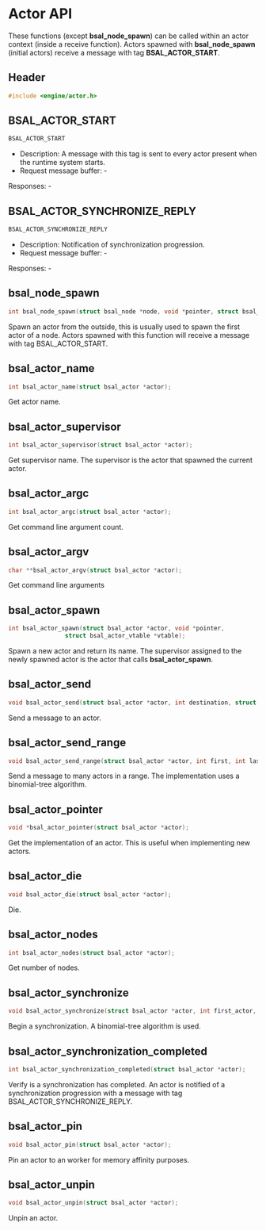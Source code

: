 # Actor API

These functions (except **bsal_node_spawn**) can be called within an actor context (inside a receive function).
Actors spawned with **bsal_node_spawn** (initial actors) receive a message with tag **BSAL_ACTOR_START**.

## Header

```C
#include <engine/actor.h>
```

## BSAL_ACTOR_START

```C
BSAL_ACTOR_START
```

- Description: A message with this tag is sent to every actor present when the runtime system starts.
- Request message buffer: -

Responses: -

## BSAL_ACTOR_SYNCHRONIZE_REPLY

```C
BSAL_ACTOR_SYNCHRONIZE_REPLY
```

- Description: Notification of synchronization progression.
- Request message buffer: -

Responses: -

## bsal_node_spawn

```C
int bsal_node_spawn(struct bsal_node *node, void *pointer, struct bsal_actor_vtable *vtable);
```

Spawn an actor from the outside, this is usually used to spawn the first actor of a node.
Actors spawned with this function will receive a message with tag BSAL_ACTOR_START.

## bsal_actor_name

```C
int bsal_actor_name(struct bsal_actor *actor);
```

Get actor name.

## bsal_actor_supervisor

```C
int bsal_actor_supervisor(struct bsal_actor *actor);
```

Get supervisor name. The supervisor is the actor that spawned the current
actor.

## bsal_actor_argc

```C
int bsal_actor_argc(struct bsal_actor *actor);
```

Get command line argument count.

## bsal_actor_argv

```C
char **bsal_actor_argv(struct bsal_actor *actor);
```

Get command line arguments

## bsal_actor_spawn

```C
int bsal_actor_spawn(struct bsal_actor *actor, void *pointer,
                struct bsal_actor_vtable *vtable);
```
Spawn a new actor and return its name. The supervisor assigned to the newly spawned actor is the actor
that calls **bsal_actor_spawn**.


## bsal_actor_send

```C
void bsal_actor_send(struct bsal_actor *actor, int destination, struct bsal_message *message);
```

Send a message to an actor.

## bsal_actor_send_range

```C
void bsal_actor_send_range(struct bsal_actor *actor, int first, int last, struct bsal_message *message);
```

Send a message to many actors in a range. The implementation uses
a binomial-tree algorithm.

## bsal_actor_pointer

```C
void *bsal_actor_pointer(struct bsal_actor *actor);
```

Get the implementation of an actor. This is useful when implementing new
actors.

##  bsal_actor_die

```C
void bsal_actor_die(struct bsal_actor *actor);
```

Die.

## bsal_actor_nodes

```C
int bsal_actor_nodes(struct bsal_actor *actor);
```

Get number of nodes.

## bsal_actor_synchronize

```C
void bsal_actor_synchronize(struct bsal_actor *actor, int first_actor, int last_actor);
```

Begin a synchronization. A binomial-tree algorithm is used.

## bsal_actor_synchronization_completed

```C
int bsal_actor_synchronization_completed(struct bsal_actor *actor);
```

Verify is a synchronization has completed. An actor is notified
of a synchronization progression with a message with tag
BSAL_ACTOR_SYNCHRONIZE_REPLY.

## bsal_actor_pin

```C
void bsal_actor_pin(struct bsal_actor *actor);
```

Pin an actor to an worker for memory affinity purposes.

## bsal_actor_unpin

```C
void bsal_actor_unpin(struct bsal_actor *actor);
```

Unpin an actor.


